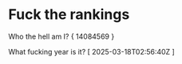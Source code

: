 # Fuck the rankings

Who the hell am I?
{ 14084569 }

What fucking year is it?
[ 2025-03-18T02:56:40Z ]
